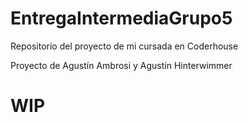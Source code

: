 # EntregaIntermediaGrupo5
Repositorio del proyecto de mi cursada en Coderhouse

Proyecto de Agustín Ambrosi y Agustín Hinterwimmer
# WIP
